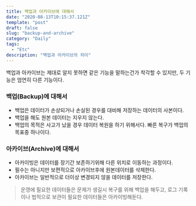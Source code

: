 ```yaml
---
title: 백업과 아카이브에 대해서
date: "2020-08-13T10:15:37.121Z"
template: "post"
draft: false
slug: "backup-and-archive"
category: "Daily"
tags:
  - "Etc"
description: "백업과 아카이브의 차이"
---
```


백업과 아카이브는 제대로 알지 못하면 같은 기능을 말하는건가 착각할 수 있지만, 두 기능은 엄연히 다른 기능이다.

### 백업(Backup)에 대해서
- 백업은 데이터가 손상되거나 손실된 경우를 대비해 저장하는 데이터의 사본이다. 
- 백업을 해도 원본 데이터는 지우지 않는다.
- 백업의 목적은 사고가 났을 경우 데이터 복원을 하기 위해서다. 빠른 복구가 백업의 목표중 하나이다.

### 아카이브(Archive)에 대해서
- 아카이빙은 데이터를 장기간 보존하기위해 다른 위치로 이동하는 과정이다.
- 필수는 아니지만 보편적으로 아카이브후에 원본데이터를 삭제한다.
- 아카이브는 일반적으로 더이상 변경되지 않을 데이터를 저장한다.

> 운영에 필요한 데이터들은 문제가 생길시 복구를 위해 백업을 해두고, 로그 기록이나 법적으로 보관이 필요한 데이터들은 아카이빙해둔다.

